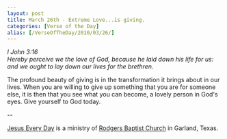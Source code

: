 ```yaml
---
layout: post
title: March 26th - Extreme Love...is giving.
categories: [Verse of the Day]
alias: [/VerseOfTheDay/2010/03/26/]
---
```


_I John 3:16  
Hereby perceive we the love of God, because he laid down his life
for us: and we ought to lay down our lives for the brethren._

The profound beauty of giving is in the transformation it brings
about in our lives. When you are willing to give up something that
you are for someone else, it is then that you see what you can
become, a lovely person in God's eyes. Give yourself to God today.

 --

<a href=http://jesuseveryday.net>Jesus Every Day</a> is a ministry of <a href=http://rodgersbaptist.net>Rodgers Baptist Church</a> in Garland, Texas.
